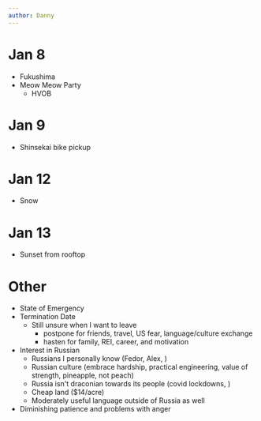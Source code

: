 ```yaml
---
author: Danny
---
```



# Jan 8
- Fukushima
- Meow Meow Party
    - HVOB

# Jan 9
- Shinsekai bike pickup

# Jan 12
- Snow

# Jan 13
- Sunset from rooftop

# Other
- State of Emergency
- Termination Date
    - Still unsure when I want to leave
        - postpone for friends, travel, US fear, language/culture exchange
        - hasten for family, REI, career, and motivation
- Interest in Russian
    - Russians I personally know (Fedor, Alex, )
    - Russian culture (embrace hardship, practical engineering, value of strength, pineapple, not peach)
    - Russia isn't draconian towards its people (covid lockdowns, )
    - Cheap land ($14/acre)
    - Moderately useful language outside of Russia as well
- Diminishing patience and problems with anger
